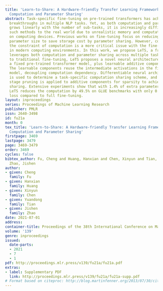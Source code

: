 ```yaml
---
title: 'Learn-to-Share: A Hardware-friendly Transfer Learning Framework Exploiting
  Computation and Parameter Sharing'
abstract: Task-specific fine-tuning on pre-trained transformers has achieved performance
  breakthroughs in multiple NLP tasks. Yet, as both computation and parameter size
  grows linearly with the number of sub-tasks, it is increasingly difficult to adopt
  such methods to the real world due to unrealistic memory and computation overhead
  on computing devices. Previous works on fine-tuning focus on reducing the growing
  parameter size to save storage cost by parameter sharing. However, compared to storage,
  the constraint of computation is a more critical issue with the fine-tuning models
  in modern computing environments. In this work, we propose LeTS, a framework that
  leverages both computation and parameter sharing across multiple tasks. Compared
  to traditional fine-tuning, LeTS proposes a novel neural architecture that contains
  a fixed pre-trained transformer model, plus learnable additive components for sub-tasks.
  The learnable components reuse the intermediate activations in the fixed pre-trained
  model, decoupling computation dependency. Differentiable neural architecture search
  is used to determine a task-specific computation sharing scheme, and a novel early
  stage pruning is applied to additive components for sparsity to achieve parameter
  sharing. Extensive experiments show that with 1.4% of extra parameters per task,
  LeTS reduces the computation by 49.5% on GLUE benchmarks with only 0.2% accuracy
  loss compared to full fine-tuning.
layout: inproceedings
series: Proceedings of Machine Learning Research
publisher: PMLR
issn: 2640-3498
id: fu21a
month: 0
tex_title: 'Learn-to-Share: A Hardware-friendly Transfer Learning Framework Exploiting
  Computation and Parameter Sharing'
firstpage: 3469
lastpage: 3479
page: 3469-3479
order: 3469
cycles: false
bibtex_author: Fu, Cheng and Huang, Hanxian and Chen, Xinyun and Tian, Yuandong and
  Zhao, Jishen
author:
- given: Cheng
  family: Fu
- given: Hanxian
  family: Huang
- given: Xinyun
  family: Chen
- given: Yuandong
  family: Tian
- given: Jishen
  family: Zhao
date: 2021-07-01
address:
container-title: Proceedings of the 38th International Conference on Machine Learning
volume: '139'
genre: inproceedings
issued:
  date-parts:
  - 2021
  - 7
  - 1
pdf: http://proceedings.mlr.press/v139/fu21a/fu21a.pdf
extras:
- label: Supplementary PDF
  link: http://proceedings.mlr.press/v139/fu21a/fu21a-supp.pdf
# Format based on citeproc: http://blog.martinfenner.org/2013/07/30/citeproc-yaml-for-bibliographies/
---
```

